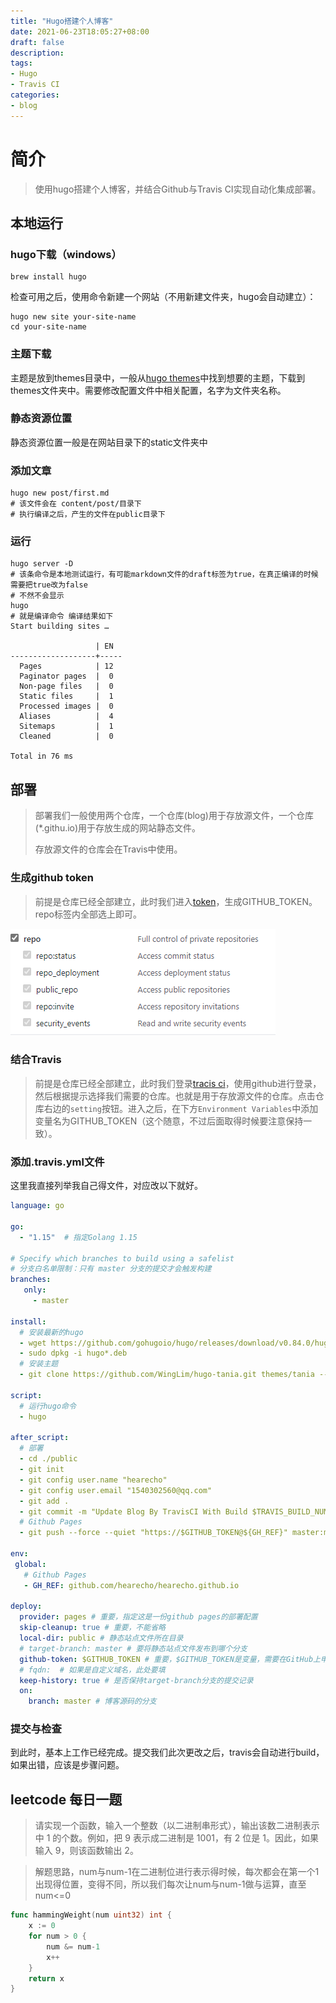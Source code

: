 ```yaml
---
title: "Hugo搭建个人博客"
date: 2021-06-23T18:05:27+08:00
draft: false
description:
tags:
- Hugo
- Travis CI
categories:
- blog
---
```


# 简介

> 使用hugo搭建个人博客，并结合Github与Travis CI实现自动化集成部署。

## 本地运行

### hugo下载（windows）

```shell
brew install hugo
```

检查可用之后，使用命令新建一个网站（不用新建文件夹，hugo会自动建立）：

```shell
hugo new site your-site-name
cd your-site-name
```

### 主题下载

主题是放到themes目录中，一般从[hugo themes](https://themes.gohugo.io/)中找到想要的主题，下载到themes文件夹中。需要修改配置文件中相关配置，名字为文件夹名称。

### 静态资源位置

静态资源位置一般是在网站目录下的static文件夹中

### 添加文章

```shell
hugo new post/first.md
# 该文件会在 content/post/目录下
# 执行编译之后，产生的文件在public目录下
```

### 运行

```shell
hugo server -D
# 该条命令是本地测试运行，有可能markdown文件的draft标签为true，在真正编译的时候需要把true改为false
# 不然不会显示
hugo
# 就是编译命令 编译结果如下
Start building sites …

                   | EN
-------------------+-----
  Pages            | 12
  Paginator pages  |  0
  Non-page files   |  0
  Static files     |  1
  Processed images |  0
  Aliases          |  4
  Sitemaps         |  1
  Cleaned          |  0

Total in 76 ms
```

## 部署

> 部署我们一般使用两个仓库，一个仓库(blog)用于存放源文件，一个仓库(\*.githu.io)用于存放生成的网站静态文件。
>
> 存放源文件的仓库会在Travis中使用。

### 生成github token

> 前提是仓库已经全部建立，此时我们进入[token](https://github.com/settings/tokens)，生成GITHUB_TOKEN。repo标签内全部选上即可。

![](1.PNG)

### 结合Travis

> 前提是仓库已经全部建立，此时我们登录[tracis ci](https://travis-ci.com/)，使用github进行登录，然后根据提示选择我们需要的仓库。也就是用于存放源文件的仓库。点击仓库右边的`setting`按钮。进入之后，在下方`Environment Variables`中添加变量名为GITHUB_TOKEN（这个随意，不过后面取得时候要注意保持一致）。

### 添加.travis.yml文件

这里我直接列举我自己得文件，对应改以下就好。

```yml
language: go

go:
  - "1.15"  # 指定Golang 1.15

# Specify which branches to build using a safelist
# 分支白名单限制：只有 master 分支的提交才会触发构建
branches:
   only:
     - master

install:
  # 安装最新的hugo
  - wget https://github.com/gohugoio/hugo/releases/download/v0.84.0/hugo_0.84.0_Linux-64bit.deb
  - sudo dpkg -i hugo*.deb
  # 安装主题
  - git clone https://github.com/WingLim/hugo-tania.git themes/tania --depth=1

script:
  # 运行hugo命令
  - hugo

after_script:
  # 部署
  - cd ./public
  - git init
  - git config user.name "hearecho"
  - git config user.email "1540302560@qq.com"
  - git add .
  - git commit -m "Update Blog By TravisCI With Build $TRAVIS_BUILD_NUMBER"
  # Github Pages
  - git push --force --quiet "https://$GITHUB_TOKEN@${GH_REF}" master:master

env:
 global:
   # Github Pages
   - GH_REF: github.com/hearecho/hearecho.github.io

deploy:
  provider: pages # 重要，指定这是一份github pages的部署配置
  skip-cleanup: true # 重要，不能省略
  local-dir: public # 静态站点文件所在目录
  # target-branch: master # 要将静态站点文件发布到哪个分支
  github-token: $GITHUB_TOKEN # 重要，$GITHUB_TOKEN是变量，需要在GitHub上申请、再到配置到Travis
  # fqdn:  # 如果是自定义域名，此处要填
  keep-history: true # 是否保持target-branch分支的提交记录
  on:
    branch: master # 博客源码的分支
```

### 提交与检查

到此时，基本上工作已经完成。提交我们此次更改之后，travis会自动进行build，如果出错，应该是步骤问题。

## leetcode 每日一题

> 请实现一个函数，输入一个整数（以二进制串形式），输出该数二进制表示中 1 的个数。例如，把 9 表示成二进制是 1001，有 2 位是 1。因此，如果输入 9，则该函数输出 2。

> 解题思路，num与num-1在二进制位进行表示得时候，每次都会在第一个1出现得位置，变得不同，所以我们每次让num与num-1做与运算，直至num<=0

```go
func hammingWeight(num uint32) int {
    x := 0
    for num > 0 {
        num &= num-1
        x++
    }
    return x
}
```

